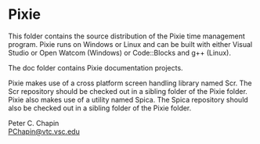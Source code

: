 
Pixie
=====

This folder contains the source distribution of the Pixie time management program. Pixie runs on
Windows or Linux and can be built with either Visual Studio or Open Watcom (Windows) or
Code::Blocks and g++ (Linux).

The doc folder contains Pixie documentation projects.

Pixie makes use of a cross platform screen handling library named Scr. The Scr repository should
be checked out in a sibling folder of the Pixie folder. Pixie also makes use of a utility named
Spica. The Spica repository should also be checked out in a sibling folder of the Pixie folder.

Peter C. Chapin  
PChapin@vtc.vsc.edu
